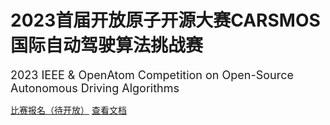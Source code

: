 # 2023首届开放原子开源大赛CARSMOS国际自动驾驶算法挑战赛

<font size=4>2023 IEEE & OpenAtom Competition on Open-Source Autonomous Driving Algorithms</font>

[比赛报名（待开放）](#)
[查看文档](README)

<!-- ![](images/cover.png) -->

<!-- ![color](#66ccff) -->
